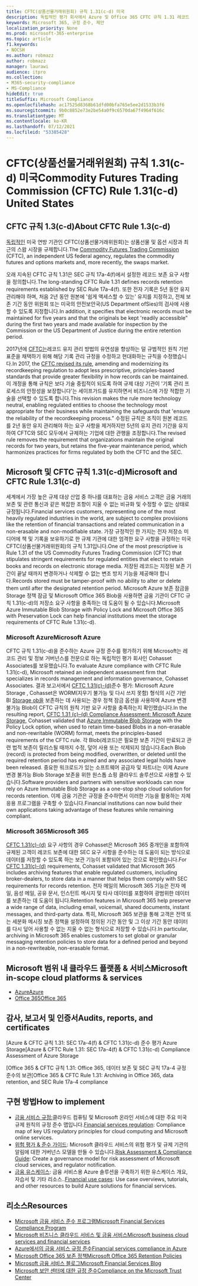 ```yaml
---
title: CFTC(상품선물거래위원회) 규칙 1.31(c-d) 미국
description: 독립적인 평가 회사에서 Azure 및 Office 365 CFTC 규칙 1.31 레코드 보존 및 변경 불가능한 저장소 요구 사항을 충족하는 데 도움이 될 수 있는 것으로 확인했습니다.
keywords: Microsoft 365, 규정 준수, 제안
localization_priority: None
ms.prod: microsoft-365-enterprise
ms.topic: article
f1.keywords:
- NOCSH
ms.author: robmazz
author: robmazz
manager: laurawi
audience: itpro
ms.collection:
- M365-security-compliance
- MS-Compliance
hideEdit: true
titleSuffix: Microsoft Compliance
ms.openlocfilehash: ac17525d8368b61dfd00bfa765e5ee2d1533b3f6
ms.sourcegitcommit: 9b0c8852e73e2be54a0f9c6570da67f4964f616c
ms.translationtype: MT
ms.contentlocale: ko-KR
ms.lasthandoff: 07/12/2021
ms.locfileid: "53385428"
---
```

# <a name="commodity-futures-trading-commission-cftc-rule-131c-d-united-states"></a><span data-ttu-id="e4e20-104">CFTC(상품선물거래위원회) 규칙 1.31(c-d) 미국</span><span class="sxs-lookup"><span data-stu-id="e4e20-104">Commodity Futures Trading Commission (CFTC) Rule 1.31(c-d) United States</span></span>

## <a name="about-cftc-rule-13c-d"></a><span data-ttu-id="e4e20-105">CFTC 규칙 1.3(c-d)</span><span class="sxs-lookup"><span data-stu-id="e4e20-105">About CFTC Rule 1.3(c-d)</span></span>

<span data-ttu-id="e4e20-106">[독립적인](https://www.cftc.gov/) 미국 연방 기관인 CFTC(상품선물거래위원회)는 상품선물 및 옵션 시장과 최근의 스왑 시장을 규제합니다.</span><span class="sxs-lookup"><span data-stu-id="e4e20-106">The [Commodity Futures Trading Commission](https://www.cftc.gov/) (CFTC), an independent US federal agency, regulates the commodity futures and options markets and, more recently, the swaps market.</span></span>  
  
<span data-ttu-id="e4e20-107">오래 지속된 CFTC 규칙 1.31은 SEC 규칙 17a-4(f)에서 설정한 레코드 보존 요구 사항을 정의합니다.</span><span class="sxs-lookup"><span data-stu-id="e4e20-107">The long-standing CFTC Rule 1.31 defines records retention requirements established by SEC Rule 17a-4(f).</span></span> <span data-ttu-id="e4e20-108">또한 전자 기록은 5년 동안 유지 관리해야 하며, 처음 2년 동안 원본에 '쉽게 액세스할 수 있는' 유지를 지정하고, 전체 보존 기간 동안 위원회 또는 미국의 안전보안국(US Department ofSies)의 검사에 사용할 수 있도록 지정합니다.</span><span class="sxs-lookup"><span data-stu-id="e4e20-108">In addition, it specifies that electronic records must be maintained for five years and that the originals be kept 'readily accessible” during the first two years and made available for inspection by the Commission or the US Department of Justice during the entire retention period.</span></span>  
  
<span data-ttu-id="e4e20-109">2017년에 [CFTC는](https://www.cftc.gov/sites/default/files/idc/groups/public/@lrfederalregister/documents/file/2017-11014a.pdf)레코드 유지 관리 방법의 유연성을 향상하는 덜 규범적인 원칙 기반 표준을 채택하기 위해 해당 기록 관리 규정을 수정하고 현대화하는 규칙을 수정했습니다.</span><span class="sxs-lookup"><span data-stu-id="e4e20-109">In 2017, the [CFTC revised its rule](https://www.cftc.gov/sites/default/files/idc/groups/public/@lrfederalregister/documents/file/2017-11014a.pdf), amending and modernizing its recordkeeping regulation to adopt less prescriptive, principles-based standards that provide greater flexibility in how records can be maintained.</span></span> <span data-ttu-id="e4e20-110">이 개정을 통해 규칙은 보다 기술 중립적이 되도록 하여 규제 대상 기관이 '기록 관리 프로세스의 안정성을 보장합니다'는 세이프가드를 유지하면서 비즈니스에 가장 적합한 기술을 선택할 수 있도록 합니다.</span><span class="sxs-lookup"><span data-stu-id="e4e20-110">This revision makes the rule more technology neutral, enabling regulated entities to choose the technology most appropriate for their business while maintaining the safeguards that 'ensure the reliability of the recordkeeping process.”</span></span> <span data-ttu-id="e4e20-111">수정된 규칙은 조직이 원본 레코드를 2년 동안 유지 관리해야 하는 요구 사항을 제거하지만 5년의 유지 관리 기간을 유지하여 CFTC와 SEC 모두에서 규제하는 기업에 대한 관행을 조정합니다.</span><span class="sxs-lookup"><span data-stu-id="e4e20-111">The revised rule removes the requirement that organizations maintain the original records for two years, but retains the five-year maintenance period, which harmonizes practices for firms regulated by both the CFTC and the SEC.</span></span>

## <a name="microsoft-and-cftc-rule-131c-d"></a><span data-ttu-id="e4e20-112">Microsoft 및 CFTC 규칙 1.31(c-d)</span><span class="sxs-lookup"><span data-stu-id="e4e20-112">Microsoft and CFTC Rule 1.31(c-d)</span></span>

<span data-ttu-id="e4e20-113">세계에서 가장 높은 규제 대상 산업 중 하나를 대표하는 금융 서비스 고객은 금융 거래의 보존 및 관련 통신과 같은 복잡한 조항이 지울 수 없는 비규화 및 수정할 수 없는 상태로 규정됩니다.</span><span class="sxs-lookup"><span data-stu-id="e4e20-113">Financial services customers, representing one of the most heavily regulated industries in the world, are subject to complex provisions like the retention of financial transactions and related communication in a non-erasable and non-modifiable state.</span></span> <span data-ttu-id="e4e20-114">가장 규정적인 한 가지는 전자 저장소 미디어에 책 및 기록을 보유하기로 한 규제 기관에 대한 엄격한 요구 사항을 규정하는 미국 CFTC(상품선물거래위원회)의 규칙 1.31입니다.</span><span class="sxs-lookup"><span data-stu-id="e4e20-114">One of the most prescriptive is Rule 1.31 of the US Commodity Futures Trading Commission (CFTC) that stipulates stringent requirements for regulated entities that elect to retain books and records on electronic storage media.</span></span> <span data-ttu-id="e4e20-115">저장된 레코드는 지정된 보존 기간이 끝날 때까지 변경하거나 삭제할 수 없는 변조 방지 기능을 제공해야 합니다.</span><span class="sxs-lookup"><span data-stu-id="e4e20-115">Records stored must be tamper-proof with no ability to alter or delete them until after the designated retention period.</span></span> <span data-ttu-id="e4e20-116">Microsoft Azure 보존 잠금을 Storage 정책 잠금 및 Microsoft Office 365 Blob을 사용하면 금융 기관이 CFTC 규칙 1.31(c-d)의 저장소 요구 사항을 충족하는 데 도움이 될 수 있습니다.</span><span class="sxs-lookup"><span data-stu-id="e4e20-116">Microsoft Azure Immutable Blob Storage with Policy Lock and Microsoft Office 365 with Preservation Lock can help financial institutions meet the storage requirements of CFTC Rule 1.31(c-d).</span></span>

### <a name="microsoft-azure"></a><span data-ttu-id="e4e20-117">Microsoft Azure</span><span class="sxs-lookup"><span data-stu-id="e4e20-117">Microsoft Azure</span></span>

<span data-ttu-id="e4e20-118">CFTC 규칙 1.31(c-d)을 준수하는 Azure 규정 준수를 평가하기 위해 Microsoft는 레코드 관리 및 정보 거버넌스를 전문으로 하는 독립적인 평가 회사인 Cohasset Associates를 보유했습니다.</span><span class="sxs-lookup"><span data-stu-id="e4e20-118">To evaluate Azure compliance with CFTC Rule 1.31(c-d), Microsoft retained an independent assessment firm that specializes in records management and information governance, Cohasset Associates.</span></span> <span data-ttu-id="e4e20-119">결과 보고서에서 [CFTC 1.31(c)-(d)](https://servicetrust.microsoft.com/ViewPage/MSComplianceGuide?command=Download&downloadType=Document&downloadId=19b08fd4-d276-43e8-9461-715981d0ea20&docTab=4ce99610-c9c0-11e7-8c2c-f908a777fa4d_GRC_Assessment_Reports)준수 평가: Microsoft Azure Storage , Cohasset은 WORM(지우기 불가능 및 다시 쓰지 못함) 형식의 시간 기반 Bl [Storage ob을](/azure/storage/blobs/storage-blob-immutable-storage) 보존하는 데 사용되는 경우 정책 잠금 옵션을 사용하여 Azure 변경 불가능 Blob이 CFTC 규칙의 원칙 기반 요구 사항을 충족하는지 확인했습니다.</span><span class="sxs-lookup"><span data-stu-id="e4e20-119">In the resulting report, [CFTC 1.31 (c)–(d) Compliance Assessment: Microsoft Azure Storage](https://servicetrust.microsoft.com/ViewPage/MSComplianceGuide?command=Download&downloadType=Document&downloadId=19b08fd4-d276-43e8-9461-715981d0ea20&docTab=4ce99610-c9c0-11e7-8c2c-f908a777fa4d_GRC_Assessment_Reports), Cohasset validated that [Azure Immutable Blob Storage](/azure/storage/blobs/storage-blob-immutable-storage) with the Policy Lock option, when used to retain time-based Blobs in a non-erasable and non-rewritable (WORM) format, meets the principles-based requirements of the CFTC rule.</span></span> <span data-ttu-id="e4e20-120">각 Blob(레코드)은 필요한 보존 기간이 만료되고 관련 법적 보존이 릴리스될 때까지 수정, 덮어 사용 또는 삭제되지 않습니다.</span><span class="sxs-lookup"><span data-stu-id="e4e20-120">Each Blob (record) is protected from being modified, overwritten, or deleted until the required retention period has expired and any associated legal holds have been released.</span></span> <span data-ttu-id="e4e20-121">중요한 워크로드가 있는 소프트웨어 공급자 및 파트너는 이제 Azure 변경 불가능 Blob Storage 보존을 위한 원스톱 쇼핑 클라우드 솔루션으로 사용할 수 있습니다.</span><span class="sxs-lookup"><span data-stu-id="e4e20-121">Software providers and partners with sensitive workloads can now rely on Azure Immutable Blob Storage as a one-stop shop cloud solution for records retention.</span></span> <span data-ttu-id="e4e20-122">이제 금융 기관은 규정을 준수하면서 이러한 기능을 활용하는 자체 응용 프로그램을 구축할 수 있습니다.</span><span class="sxs-lookup"><span data-stu-id="e4e20-122">Financial institutions can now build their own applications taking advantage of these features while remaining compliant.</span></span>

### <a name="microsoft-365"></a><span data-ttu-id="e4e20-123">Microsoft 365</span><span class="sxs-lookup"><span data-stu-id="e4e20-123">Microsoft 365</span></span>

<span data-ttu-id="e4e20-124">[CFTC 1.31(c)-(d)](/microsoft-365/compliance/retention-regulatory-requirements#sec-17a-4f-finra-4511c-and-cftc-131c-d) 요구 사항의 경우 Cohasset은 Microsoft 365 중개인을 포함하여 규제된 고객이 레코드 보존에 대한 SEC 요구 사항을 준수하는 데 도움이 되는 방식으로 데이터를 저장할 수 있도록 하는 보관 기능이 포함되어 있는 것으로 확인했습니다.</span><span class="sxs-lookup"><span data-stu-id="e4e20-124">For [CFTC 1.31(c)-(d)](/microsoft-365/compliance/retention-regulatory-requirements#sec-17a-4f-finra-4511c-and-cftc-131c-d) requirements, Cohasset validated that Microsoft 365 includes archiving features that enable regulated customers, including broker-dealers, to store data in a manner that helps them comply with SEC requirements for records retention.</span></span> <span data-ttu-id="e4e20-125">전자 메일의 Microsoft 365 기능은 전자 메일, 음성 메일, 공유 문서, 인스턴트 메시지 및 타사 데이터를 포함하여 광범위한 데이터를 보존하는 데 도움이 됩니다.</span><span class="sxs-lookup"><span data-stu-id="e4e20-125">Retention features in Microsoft 365 help preserve a wide range of data, including email, voicemail, shared documents, instant messages, and third-party data.</span></span> <span data-ttu-id="e4e20-126">특히, Microsoft 365 보관을 통해 고객은 전역 또는 세분화 메시징 보존 정책을 설정하여 정의된 기간 동안 및 그 이상 기간 동안 데이터를 다시 덮어 사용할 수 없는 지울 수 없는 형식으로 저장할 수 있습니다.</span><span class="sxs-lookup"><span data-stu-id="e4e20-126">In particular, archiving in Microsoft 365 enables customers to set global or granular messaging retention policies to store data for a defined period and beyond in a non-rewriteable, non-erasable format.</span></span>

## <a name="microsoft-in-scope-cloud-platforms--services"></a><span data-ttu-id="e4e20-127">Microsoft 범위 내 클라우드 플랫폼 & 서비스</span><span class="sxs-lookup"><span data-stu-id="e4e20-127">Microsoft in-scope cloud platforms & services</span></span>

- [<span data-ttu-id="e4e20-128">Azure</span><span class="sxs-lookup"><span data-stu-id="e4e20-128">Azure</span></span>](https://aka.ms/AzureCompliance)
- [<span data-ttu-id="e4e20-129">Office 365</span><span class="sxs-lookup"><span data-stu-id="e4e20-129">Office 365</span></span>](https://aka.ms/o365-compliance-framework)

## <a name="audits-reports-and-certificates"></a><span data-ttu-id="e4e20-130">감사, 보고서 및 인증서</span><span class="sxs-lookup"><span data-stu-id="e4e20-130">Audits, reports, and certificates</span></span>

<span data-ttu-id="e4e20-131">[Azure & CFTC 규칙 1.31: SEC 17a-4(f) & CFTC 1.31(c-d) 준수 평가 Azure Storage</span><span class="sxs-lookup"><span data-stu-id="e4e20-131">[Azure & CFTC Rule 1.31: SEC 17a-4(f) & CFTC 1.31(c-d) Compliance Assessment of Azure Storage</span></span>

<span data-ttu-id="e4e20-132">[Office 365 & CFTC 규칙 1.31: Office 365, 데이터 보존 및 SEC 규칙 17a-4 규정 준수의 보관</span><span class="sxs-lookup"><span data-stu-id="e4e20-132">[Office 365 & CFTC Rule 1.31: Archiving in Office 365, data retention, and SEC Rule 17a-4 compliance</span></span>

## <a name="how-to-implement"></a><span data-ttu-id="e4e20-133">구현 방법</span><span class="sxs-lookup"><span data-stu-id="e4e20-133">How to implement</span></span>

- <span data-ttu-id="e4e20-134">[금융 서비스 규정:](https://servicetrust.microsoft.com/ViewPage/TrustDocuments?command=Download&downloadType=Document&downloadId=5b483567-00b0-4d86-96ae-ee887dadb61c&docTab=6d000410-c9e9-11e7-9a91-892aae8839ad_Compliance_Guides)클라우드 컴퓨팅 및 Microsoft 온라인 서비스에 대한 주요 미국 규제 원칙의 규정 준수 맵입니다.</span><span class="sxs-lookup"><span data-stu-id="e4e20-134">[Financial services regulation](https://servicetrust.microsoft.com/ViewPage/TrustDocuments?command=Download&downloadType=Document&downloadId=5b483567-00b0-4d86-96ae-ee887dadb61c&docTab=6d000410-c9e9-11e7-9a91-892aae8839ad_Compliance_Guides): Compliance map of key US regulatory principles for cloud computing and Microsoft online services.</span></span>
- <span data-ttu-id="e4e20-135">[위험 평가 & 준수 가이드](https://aka.ms/RiskGovernanceGuide): Microsoft 클라우드 서비스의 위험 평가 및 규제 기관의 알림에 대한 거버넌스 모델을 만들 수 있습니다.</span><span class="sxs-lookup"><span data-stu-id="e4e20-135">[Risk Assessment & Compliance Guide](https://aka.ms/RiskGovernanceGuide): Create a governance model for risk assessment of Microsoft cloud services, and regulator notification.</span></span>
- <span data-ttu-id="e4e20-136">[금융 유스케이스](/azure/industry/financial/): 금융 서비스용 Azure 솔루션을 구축하기 위한 유스케이스 개요, 자습서 및 기타 리소스..</span><span class="sxs-lookup"><span data-stu-id="e4e20-136">[Financial use cases](/azure/industry/financial/): Use case overviews, tutorials, and other resources to build Azure solutions for financial services.</span></span>

## <a name="resources"></a><span data-ttu-id="e4e20-137">리소스</span><span class="sxs-lookup"><span data-stu-id="e4e20-137">Resources</span></span>

- [<span data-ttu-id="e4e20-138">Microsoft 금융 서비스 준수 프로그램</span><span class="sxs-lookup"><span data-stu-id="e4e20-138">Microsoft Financial Services Compliance Program</span></span>](https://aka.ms/FSCP-Print)
- [<span data-ttu-id="e4e20-139">Microsoft 비즈니스 클라우드 서비스 및 금융 서비스</span><span class="sxs-lookup"><span data-stu-id="e4e20-139">Microsoft business cloud services and financial services</span></span>](https://www.microsoft.com/trustcenter/cloudservices/financialservices)
- [<span data-ttu-id="e4e20-140">Azure에서의 금융 서비스 규정 준수</span><span class="sxs-lookup"><span data-stu-id="e4e20-140">Financial services compliance in Azure</span></span>](https://azure.microsoft.com/resources/videos/azurecon-2015-financial-services-compliance-in-azure/)
- [<span data-ttu-id="e4e20-141">Microsoft Office 365 보존 정책</span><span class="sxs-lookup"><span data-stu-id="e4e20-141">Microsoft Office 365 Retention Policies</span></span>](/office365/securitycompliance/retention-policies)
- [<span data-ttu-id="e4e20-142">Microsoft 금융 서비스 블로그</span><span class="sxs-lookup"><span data-stu-id="e4e20-142">Microsoft Financial Services Blog</span></span>](https://techcommunity.microsoft.com/t5/Financial-Services-Blog/bg-p/FinancialServicesBlog)
- [<span data-ttu-id="e4e20-143">Microsoft 보안 센터에 대한 규정 준수</span><span class="sxs-lookup"><span data-stu-id="e4e20-143">Compliance on the Microsoft Trust Center</span></span>](https://www.microsoft.com/trust-center/compliance/compliance-overview)
